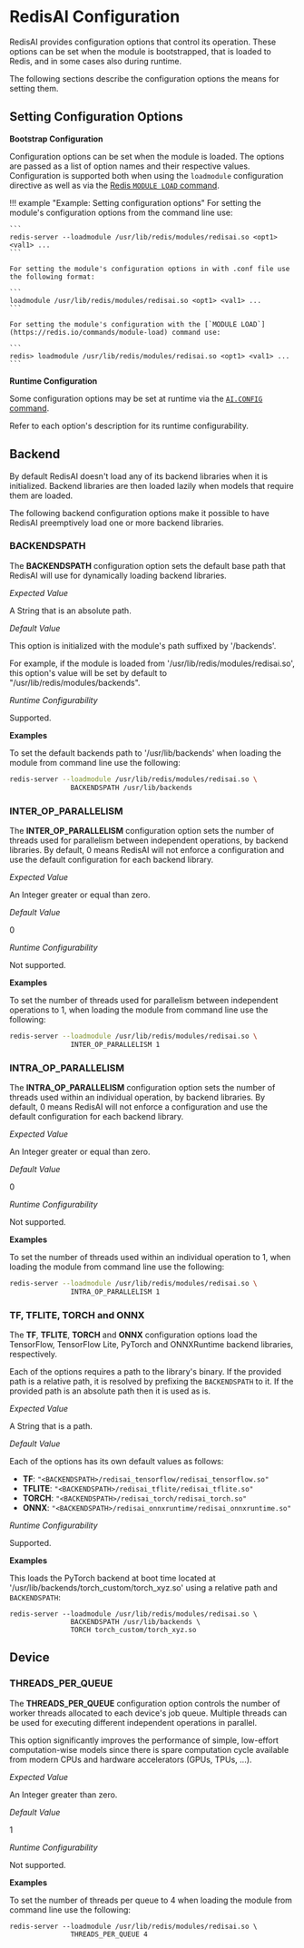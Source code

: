 # RedisAI Configuration
RedisAI provides configuration options that control its operation. These options can be set when the module is bootstrapped, that is loaded to Redis, and in some cases also during runtime.

The following sections describe the configuration options the means for setting them.

## Setting Configuration Options

**Bootstrap Configuration**

Configuration options can be set when the module is loaded. The options are passed as a list of option names and their respective values. Configuration is supported both when using the `loadmodule` configuration directive as well as via the [Redis `MODULE LOAD` command](https://redis.io/commands/module-load).

!!! example "Example: Setting configuration options"
    For setting the module's configuration options from the command line use:

    ```
    redis-server --loadmodule /usr/lib/redis/modules/redisai.so <opt1> <val1> ...
    ```

    For setting the module's configuration options in with .conf file use the following format:

    ```
    loadmodule /usr/lib/redis/modules/redisai.so <opt1> <val1> ...
    ```

    For setting the module's configuration with the [`MODULE LOAD`](https://redis.io/commands/module-load) command use:

    ```
    redis> loadmodule /usr/lib/redis/modules/redisai.so <opt1> <val1> ...
    ```

**Runtime Configuration**

Some configuration options may be set at runtime via the [`AI.CONFIG` command](commands.md#aiconfig).

Refer to each option's description for its runtime configurability.

## Backend
By default RedisAI doesn't load any of its backend libraries when it is initialized. Backend libraries are then loaded lazily when models that require them are loaded.

The following backend configuration options make it possible to have RedisAI preemptively load one or more backend libraries.

### BACKENDSPATH
The **BACKENDSPATH** configuration option sets the default base path that RedisAI will use for dynamically loading backend libraries.

_Expected Value_

A String that is an absolute path.

_Default Value_

This option is initialized with the module's path suffixed by '/backends'.

For example, if the module is loaded from '/usr/lib/redis/modules/redisai.so', this option's value will be set by default to "/usr/lib/redis/modules/backends".

_Runtime Configurability_

Supported.

**Examples**

To set the default backends path to '/usr/lib/backends' when loading the module from command line use the following:

```sh
redis-server --loadmodule /usr/lib/redis/modules/redisai.so \
               BACKENDSPATH /usr/lib/backends
```


### INTER_OP_PARALLELISM
The **INTER_OP_PARALLELISM** configuration option sets the number of threads used for parallelism between independent operations, by backend libraries. By default, 0 means RedisAI will not enforce a configuration and use the default configuration for each backend library.

_Expected Value_

An Integer greater or equal than zero.

_Default Value_

0

_Runtime Configurability_

Not supported.

**Examples**

To set the number of threads used for parallelism between independent operations to 1, when loading the module from command line use the following:

```sh
redis-server --loadmodule /usr/lib/redis/modules/redisai.so \
               INTER_OP_PARALLELISM 1
```

### INTRA_OP_PARALLELISM
The **INTRA_OP_PARALLELISM** configuration option sets the number of threads used within an individual operation, by backend libraries. By default, 0 means RedisAI will not enforce a configuration and use the default configuration for each backend library.

_Expected Value_

An Integer greater or equal than zero.

_Default Value_

0

_Runtime Configurability_

Not supported.

**Examples**

To set the number of threads used within an individual operation to 1, when loading the module from command line use the following:

```sh
redis-server --loadmodule /usr/lib/redis/modules/redisai.so \
               INTRA_OP_PARALLELISM 1
```

### TF, TFLITE, TORCH and ONNX
The **TF**, **TFLITE**, **TORCH** and **ONNX** configuration options load the TensorFlow, TensorFlow Lite, PyTorch and ONNXRuntime backend libraries, respectively.

Each of the options requires a path to the library's binary. If the provided path is a relative path, it is resolved by prefixing the `BACKENDSPATH` to it. If the provided path is an absolute path then it is used as is.

_Expected Value_

A String that is a path.

_Default Value_

Each of the options has its own default values as follows:

* **TF**: `"<BACKENDSPATH>/redisai_tensorflow/redisai_tensorflow.so"`
* **TFLITE**: `"<BACKENDSPATH>/redisai_tflite/redisai_tflite.so"`
* **TORCH**: `"<BACKENDSPATH>/redisai_torch/redisai_torch.so"`
* **ONNX**: `"<BACKENDSPATH>/redisai_onnxruntime/redisai_onnxruntime.so"`

_Runtime Configurability_

Supported.

**Examples**

This loads the PyTorch backend at boot time located at '/usr/lib/backends/torch_custom/torch_xyz.so' using a relative path and `BACKENDSPATH`:

```
redis-server --loadmodule /usr/lib/redis/modules/redisai.so \
               BACKENDSPATH /usr/lib/backends \
               TORCH torch_custom/torch_xyz.so
```

## Device

### THREADS_PER_QUEUE
The **THREADS_PER_QUEUE** configuration option controls the number of worker threads allocated to each device's job queue. Multiple threads can be used for executing different independent operations in parallel.

This option significantly improves the performance of simple, low-effort computation-wise models since there is spare computation cycle available from modern CPUs and hardware accelerators (GPUs, TPUs, ...).

_Expected Value_

An Integer greater than zero.

_Default Value_

1

_Runtime Configurability_

Not supported.

**Examples**

To set the number of threads per queue to 4 when loading the module from command line use the following:

```
redis-server --loadmodule /usr/lib/redis/modules/redisai.so \
               THREADS_PER_QUEUE 4
```
